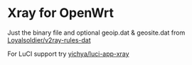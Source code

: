 # Xray for OpenWrt

Just the binary file and optional geoip.dat & geosite.dat from [Loyalsoldier/v2ray-rules-dat](https://github.com/Loyalsoldier/v2ray-rules-dat)

For LuCI support try [yichya/luci-app-xray](https://github.com/yichya/luci-app-xray)
